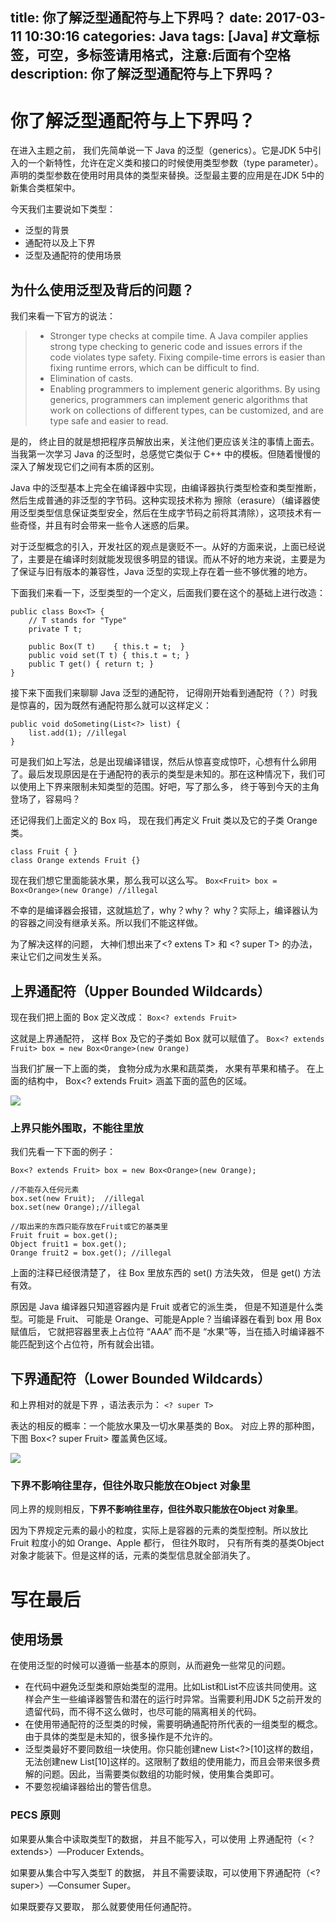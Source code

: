 title: 你了解泛型通配符与上下界吗？
date: 2017-03-11 10:30:16
categories: Java
tags: [Java] #文章标签，可空，多标签请用格式，注意:后面有个空格
description: 你了解泛型通配符与上下界吗？
---

# 你了解泛型通配符与上下界吗？
在进入主题之前， 我们先简单说一下 Java 的泛型（generics）。它是JDK 5中引入的一个新特性，允许在定义类和接口的时候使用类型参数（type parameter）。声明的类型参数在使用时用具体的类型来替换。泛型最主要的应用是在JDK 5中的新集合类框架中。

今天我们主要说如下类型：
+ 泛型的背景
+ 通配符以及上下界
+ 泛型及通配符的使用场景

## 为什么使用泛型及背后的问题？
我们来看一下官方的说法：
>+ Stronger type checks at compile time. A Java compiler applies strong type checking to generic code and issues errors if the code violates type safety. Fixing compile-time errors is easier than fixing runtime errors, which can be difficult to find.
>+  Elimination of casts.
>+ Enabling programmers to implement generic algorithms. By using generics, programmers can implement generic algorithms that work on collections of different types, can be customized, and are type safe and easier to read.

是的， 终止目的就是想把程序员解放出来，关注他们更应该关注的事情上面去。当我第一次学习 Java 的泛型时，总感觉它类似于 C++ 中的模板。但随着慢慢的深入了解发现它们之间有本质的区别。

Java 中的泛型基本上完全在编译器中实现，由编译器执行类型检查和类型推断，然后生成普通的非泛型的字节码。这种实现技术称为 擦除（erasure）（编译器使用泛型类型信息保证类型安全，然后在生成字节码之前将其清除），这项技术有一些奇怪，并且有时会带来一些令人迷惑的后果。

对于泛型概念的引入，开发社区的观点是褒贬不一。从好的方面来说，上面已经说了，主要是在编译时刻就能发现很多明显的错误。而从不好的地方来说，主要是为了保证与旧有版本的兼容性，Java 泛型的实现上存在着一些不够优雅的地方。

下面我们来看一下，泛型类型的一个定义，后面我们要在这个的基础上进行改造：
```
public class Box<T> {
	// T stands for "Type"
	private T t;

	public Box(T t) ￼ ￼{ this.t = t;￼ }￼
	public void set(T t) { this.t = t; }
	public T get() { return t; }
}
```

接下来下面我们来聊聊 Java 泛型的通配符， 记得刚开始看到通配符（？）时我是惊喜的，因为既然有通配符那么就可以这样定义：
```
public void doSometing(List<?> list) {
	list.add(1); //illegal
}
``` 

可是我们如上写法，总是出现编译错误，然后从惊喜变成惊吓，心想有什么卵用了。最后发现原因是在于通配符的表示的类型是未知的。那在这种情况下，我们可以使用上下界来限制未知类型的范围。好吧，写了那么多， 终于等到今天的主角登场了，容易吗？

还记得我们上面定义的 Box 吗， 现在我们再定义 Fruit 类以及它的子类 Orange 类。
```
class Fruit { }
class Orange extends Fruit {}
```

现在我们想它里面能装水果，那么我可以这么写。
`Box<Fruit> box = Box<Orange>(new Orange) //illegal`

不幸的是编译器会报错，这就尴尬了，why？why？ why？实际上，编译器认为的容器之间没有继承关系。所以我们不能这样做。

为了解决这样的问题， 大神们想出来了<? extens T> 和 <? super T> 的办法，来让它们之间发生关系。
##  上界通配符（Upper Bounded Wildcards）
现在我们把上面的 Box 定义改成：
`Box<? extends Fruit>`

这就是上界通配符， 这样 Box<Fruit> 及它的子类如 Box<Orange> 就可以赋值了。
`Box<? extends Fruit> box = new Box<Orange>(new Orange)`

当我们扩展一下上面的类， 食物分成为水果和蔬菜类， 水果有苹果和橘子。
在上面的结构中， Box<? extends Fruit> 涵盖下面的蓝色的区域。

![](http://7xnilf.com1.z0.glb.clouddn.com/upper.png)

### 上界只能外围取，不能往里放
我们先看一下下面的例子：
```
Box<? extends Fruit> box = new Box<Orange>(new Orange);

//不能存入任何元素
box.set(new Fruit);  //illegal
box.set(new Orange);//illegal

//取出来的东西只能存放在Fruit或它的基类里
Fruit fruit = box.get();
Object fruit1 = box.get();
Orange fruit2 = box.get(); //illegal
```

上面的注释已经很清楚了， 往 Box 里放东西的 set() 方法失效， 但是 get() 方法有效。

原因是 Java 编译器只知道容器内是 Fruit 或者它的派生类， 但是不知道是什么类型。可能是 Fruit、 可能是 Orange、可能是Apple？当编译器在看到 box 用 Box<Orange> 赋值后， 它就把容器里表上占位符 “AAA” 而不是 “水果”等，当在插入时编译器不能匹配到这个占位符，所有就会出错。

## 下界通配符（Lower Bounded Wildcards）
和上界相对的就是下界 ，语法表示为：
`<? super T>`

表达的相反的概率：一个能放水果及一切水果基类的 Box。 对应上界的那种图， 下图 Box<? super Fruit> 覆盖黄色区域。

![](http://7xnilf.com1.z0.glb.clouddn.com/lower.png)

### 下界不影响往里存，但往外取只能放在Object 对象里
同上界的规则相反，**下界不影响往里存，但往外取只能放在Object 对象里**。

因为下界规定元素的最小的粒度，实际上是容器的元素的类型控制。所以放比 Fruit 粒度小的如 Orange、Apple 都行， 但往外取时， 只有所有类的基类Object对象才能装下。但是这样的话，元素的类型信息就全部消失了。

# 写在最后
## 使用场景  
在使用泛型的时候可以遵循一些基本的原则，从而避免一些常见的问题。
+ 在代码中避免泛型类和原始类型的混用。比如List<String>和List不应该共同使用。这样会产生一些编译器警告和潜在的运行时异常。当需要利用JDK 5之前开发的遗留代码，而不得不这么做时，也尽可能的隔离相关的代码。
+ 在使用带通配符的泛型类的时候，需要明确通配符所代表的一组类型的概念。由于具体的类型是未知的，很多操作是不允许的。
+ 泛型类最好不要同数组一块使用。你只能创建new List<?>[10]这样的数组，无法创建new List<String>[10]这样的。这限制了数组的使用能力，而且会带来很多费解的问题。因此，当需要类似数组的功能时候，使用集合类即可。
+ 不要忽视编译器给出的警告信息。

### PECS 原则
如果要从集合中读取类型T的数据， 并且不能写入，可以使用 上界通配符（<？extends>）—Producer Extends。

如果要从集合中写入类型T 的数据， 并且不需要读取，可以使用下界通配符（<? super>）—Consumer Super。

如果既要存又要取， 那么就要使用任何通配符。

